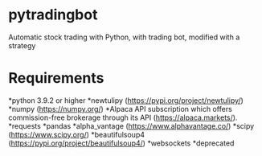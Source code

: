 # pytradingbot
Automatic stock trading with Python, with trading bot, modified with a strategy

# Requirements

*python 3.9.2 or higher
*newtulipy (https://pypi.org/project/newtulipy/)
*numpy (https://numpy.org/)
*Alpaca API subscription which offers commission-free brokerage through its API (https://alpaca.markets/).  
*requests
*pandas
*alpha_vantage (https://www.alphavantage.co/)
*scipy (https://www.scipy.org/)
*beautifulsoup4 (https://pypi.org/project/beautifulsoup4/)
*websockets
*deprecated
